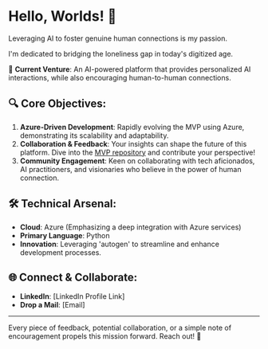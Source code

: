 # Hello, Worlds! 👋

Leveraging AI to foster genuine human connections is my passion. 

I'm dedicated to bridging the loneliness gap in today's digitized age.

🚀 **Current Venture**: An AI-powered platform that provides personalized AI interactions, while also encouraging human-to-human connections.

## 🔍 Core Objectives:

1. **Azure-Driven Development**: Rapidly evolving the MVP using Azure, demonstrating its scalability and adaptability.
2. **Collaboration & Feedback**: Your insights can shape the future of this platform. Dive into the [MVP repository](link-to-the-repo) and contribute your perspective!
3. **Community Engagement**: Keen on collaborating with tech aficionados, AI practitioners, and visionaries who believe in the power of human connection.

## 🛠 Technical Arsenal:

- **Cloud**: Azure (Emphasizing a deep integration with Azure services)
- **Primary Language**: Python
- **Innovation**: Leveraging 'autogen' to streamline and enhance development processes.

## 🌐 Connect & Collaborate:

- **LinkedIn**: [LinkedIn Profile Link]
- **Drop a Mail**: [Email]

---

Every piece of feedback, potential collaboration, or a simple note of encouragement propels this mission forward. Reach out! 🌟
